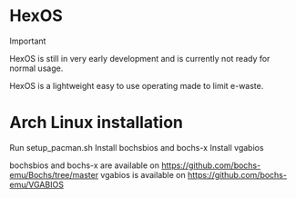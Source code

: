 # HexOS

>[!IMPORTANT]
>HexOS is still in very early development and is currently not ready for normal usage.

HexOS is a lightweight easy to use operating made to limit e-waste.

# Arch Linux installation

Run setup_pacman.sh
Install bochsbios and bochs-x
Install vgabios

bochsbios and bochs-x are available on https://github.com/bochs-emu/Bochs/tree/master
vgabios is available on https://github.com/bochs-emu/VGABIOS
